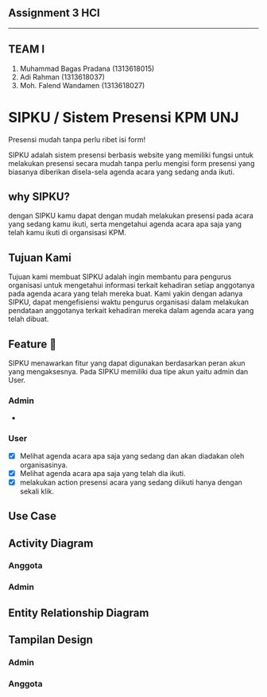 ## Assignment 3 HCI 
- - - -

## TEAM I ##

  1. Muhammad Bagas Pradana (1313618015)
  2. Adi Rahman (1313618037)
  3. Moh. Falend Wandamen (1313618027)

# SIPKU / Sistem Presensi KPM UNJ

Presensi mudah tanpa perlu ribet isi form!

SIPKU adalah sistem presensi berbasis website yang memiliki fungsi untuk melakukan presensi secara mudah tanpa perlu mengisi form presensi yang biasanya diberikan disela-sela agenda acara yang sedang anda ikuti.

## why SIPKU? ##

dengan SIPKU kamu dapat dengan mudah melakukan presensi pada acara yang sedang kamu ikuti, serta mengetahui agenda acara apa saja yang telah kamu ikuti di organsisasi KPM. 

## Tujuan Kami ##
 
Tujuan kami membuat SIPKU adalah ingin membantu para pengurus organisasi untuk mengetahui informasi terkait kehadiran setiap anggotanya pada agenda acara yang telah mereka buat. Kami yakin dengan adanya SIPKU, dapat mengefisiensi waktu pengurus organisasi dalam melakukan pendataan anggotanya terkait kehadiran mereka dalam agenda acara yang telah dibuat.

## Feature :star2: ##

SIPKU menawarkan fitur yang dapat digunakan berdasarkan peran akun yang mengaksesnya. Pada SIPKU memiliki dua tipe akun yaitu admin dan User.

### Admin ###

* 

### User ###

- [x] Melihat agenda acara apa saja yang sedang dan akan diadakan oleh organisasinya.
- [x] Melihat agenda acara apa saja yang telah dia ikuti.
- [x] melakukan action presensi acara yang sedang diikuti hanya dengan sekali klik.

## Use Case ##

## Activity Diagram  ##

### Anggota ###

### Admin ###

## Entity Relationship Diagram ##

## Tampilan Design ##

### Admin ###

### Anggota ###

